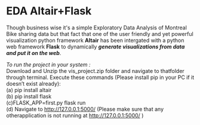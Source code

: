 # EDA Altair+Flask
Though business wise it's a simple Exploratory Data Analysis of Montreal Bike sharing data but that fact that one of the user friendly and yet powerful visualization python framework  __Altair__ has been intergated with a python web framework __Flask__ to dynamically *__generate visualizations from data and put it on the web__*. 

*To run the project in your system :* <br>
Download and Unzip the vis_project.zip folder and navigate to thatfolder through terminal. Execute these commands (Please install pip in your PC if it doesn’t exist already): <br>
 (a)  pip install altair<br>
 (b)  pip install flask<br>
 (c)FLASK_APP=first.py flask run<br>
 (d)  Navigate to http://127.0.0.1:5000/ (Please make sure that any otherapplication is not running at http://127.0.0.1:5000/ )
